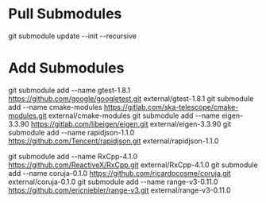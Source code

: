 # Pull Submodules
git submodule update --init --recursive

# Add Submodules

git submodule add --name gtest-1.8.1 https://github.com/google/googletest.git external/gtest-1.8.1
git submodule add --name cmake-modules https://gitlab.com/ska-telescope/cmake-modules.git external/cmake-modules
git submodule add --name eigen-3.3.90 https://gitlab.com/libeigen/eigen.git external/eigen-3.3.90
git submodule add --name rapidjson-1.1.0 https://github.com/Tencent/rapidjson.git external/rapidjson-1.1.0

git submodule add --name RxCpp-4.1.0 https://github.com/ReactiveX/RxCpp.git external/RxCpp-4.1.0
git submodule add --name coruja-0.1.0 https://github.com/ricardocosme/coruja.git external/coruja-0.1.0
git submodule add --name range-v3-0.11.0 https://github.com/ericniebler/range-v3.git external/range-v3-0.11.0